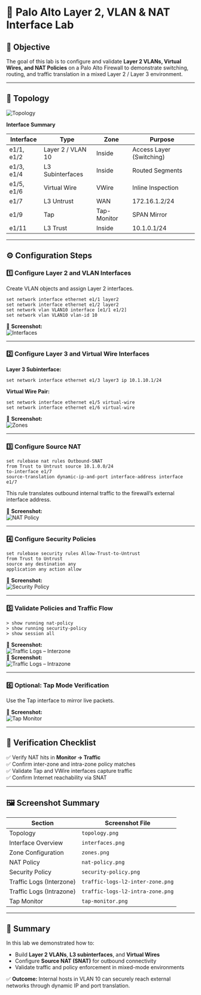 # 🧱 Palo Alto Layer 2, VLAN & NAT Interface Lab

## 🎯 Objective
The goal of this lab is to configure and validate **Layer 2 VLANs, Virtual Wires, and NAT Policies** on a Palo Alto Firewall to demonstrate switching, routing, and traffic translation in a mixed Layer 2 / Layer 3 environment.

---

## 🧩 Topology
![Topology](screenshots/topology.png)

**Interface Summary**

| Interface | Type | Zone | Purpose |
|------------|------|------|----------|
| e1/1, e1/2 | Layer 2 / VLAN 10 | Inside | Access Layer (Switching) |
| e1/3, e1/4 | L3 Subinterfaces | Inside | Routed Segments |
| e1/5, e1/6 | Virtual Wire | VWire | Inline Inspection |
| e1/7 | L3 Untrust | WAN | 172.16.1.2/24 |
| e1/9 | Tap | Tap-Monitor | SPAN Mirror |
| e1/11 | L3 Trust | Inside | 10.1.0.1/24 |

---

## ⚙️ Configuration Steps

### 1️⃣ Configure Layer 2 and VLAN Interfaces
Create VLAN objects and assign Layer 2 interfaces.

```
set network interface ethernet e1/1 layer2
set network interface ethernet e1/2 layer2
set network vlan VLAN10 interface [e1/1 e1/2]
set network vlan VLAN10 vlan-id 10
```

📸 **Screenshot:**  
![Interfaces](screenshots/interfaces.png)

---

### 2️⃣ Configure Layer 3 and Virtual Wire Interfaces
**Layer 3 Subinterface:**
```
set network interface ethernet e1/3 layer3 ip 10.1.10.1/24
```

**Virtual Wire Pair:**
```
set network interface ethernet e1/5 virtual-wire
set network interface ethernet e1/6 virtual-wire
```

📸 **Screenshot:**  
![Zones](screenshots/zones.png)

---

### 3️⃣ Configure Source NAT
```
set rulebase nat rules Outbound-SNAT
from Trust to Untrust source 10.1.0.0/24
to-interface e1/7
source-translation dynamic-ip-and-port interface-address interface e1/7
```

This rule translates outbound internal traffic to the firewall’s external interface address.

📸 **Screenshot:**  
![NAT Policy](screenshots/nat-policy.png)

---

### 4️⃣ Configure Security Policies
```
set rulebase security rules Allow-Trust-to-Untrust
from Trust to Untrust
source any destination any
application any action allow
```

📸 **Screenshot:**  
![Security Policy](screenshots/security-policy.png)

---

### 5️⃣ Validate Policies and Traffic Flow
```
> show running nat-policy
> show running security-policy
> show session all
```

📸 **Screenshot:**  
![Traffic Logs – Interzone](screenshots/traffic-logs-l2-inter-zone.png)  
📸 **Screenshot:**  
![Traffic Logs – Intrazone](screenshots/traffic-logs-l2-intra-zone.png)

---

### 6️⃣ Optional: Tap Mode Verification
Use the Tap interface to mirror live packets.

📸 **Screenshot:**  
![Tap Monitor](screenshots/tap-monitor.png)

---

## 🧪 Verification Checklist
✅ Verify NAT hits in **Monitor → Traffic**  
✅ Confirm inter-zone and intra-zone policy matches  
✅ Validate Tap and VWire interfaces capture traffic  
✅ Confirm Internet reachability via SNAT  

---

## 🖼️ Screenshot Summary
| Section | Screenshot File |
|----------|----------------|
| Topology | `topology.png` |
| Interface Overview | `interfaces.png` |
| Zone Configuration | `zones.png` |
| NAT Policy | `nat-policy.png` |
| Security Policy | `security-policy.png` |
| Traffic Logs (Interzone) | `traffic-logs-l2-inter-zone.png` |
| Traffic Logs (Intrazone) | `traffic-logs-l2-intra-zone.png` |
| Tap Monitor | `tap-monitor.png` |

---

## 🧾 Summary
In this lab we demonstrated how to:
- Build **Layer 2 VLANs**, **L3 subinterfaces**, and **Virtual Wires**
- Configure **Source NAT (SNAT)** for outbound connectivity
- Validate traffic and policy enforcement in mixed-mode environments  

✅ **Outcome:** Internal hosts in VLAN 10 can securely reach external networks through dynamic IP and port translation.
